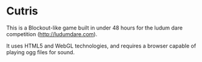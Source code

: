 Cutris
======

This is a Blockout-like game built in under 48 hours for the ludum dare competition (http://ludumdare.com).

It uses HTML5 and WebGL technologies, and requires a browser capable of playing ogg files for sound.
